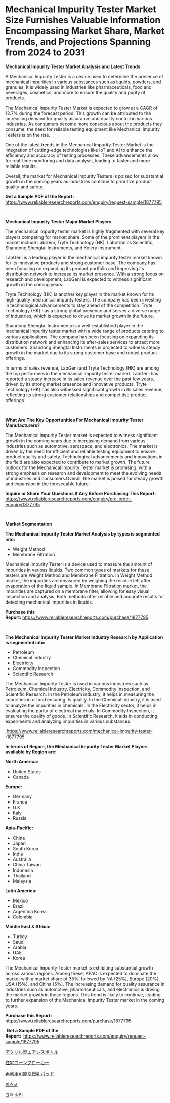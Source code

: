 <p><h1>Mechanical Impurity Tester Market Size Furnishes Valuable Information Encompassing Market Share, Market Trends, and Projections Spanning from 2024 to 2031</h1></p><p><strong>Mechanical Impurity Tester Market Analysis and Latest Trends</strong></p>
<p><p>A Mechanical Impurity Tester is a device used to determine the presence of mechanical impurities in various substances such as liquids, powders, and granules. It is widely used in industries like pharmaceuticals, food and beverages, cosmetics, and more to ensure the quality and purity of products.</p><p>The Mechanical Impurity Tester Market is expected to grow at a CAGR of 12.7% during the forecast period. This growth can be attributed to the increasing demand for quality assurance and quality control in various industries. As consumers become more conscious about the products they consume, the need for reliable testing equipment like Mechanical Impurity Testers is on the rise.</p><p>One of the latest trends in the Mechanical Impurity Tester Market is the integration of cutting-edge technologies like IoT and AI to enhance the efficiency and accuracy of testing processes. These advancements allow for real-time monitoring and data analysis, leading to faster and more reliable results.</p><p>Overall, the market for Mechanical Impurity Testers is poised for substantial growth in the coming years as industries continue to prioritize product quality and safety.</p></p>
<p><strong>Get a Sample PDF of the Report:&nbsp;</strong> <a href="https://www.reliableresearchreports.com/enquiry/request-sample/1877795">https://www.reliableresearchreports.com/enquiry/request-sample/1877795</a></p>
<p>&nbsp;</p>
<p><strong>Mechanical Impurity Tester Major Market Players</strong></p>
<p><p>The mechanical impurity tester market is highly fragmented with several key players competing for market share. Some of the prominent players in the market include LabGeni, Tryte Technology (HK), Labotronics Scientific, Shandong Shengtai Instruments, and Kolery Instrument.</p><p>LabGeni is a leading player in the mechanical impurity tester market known for its innovative products and strong customer base. The company has been focusing on expanding its product portfolio and improving its distribution network to increase its market presence. With a strong focus on research and development, LabGeni is expected to witness significant growth in the coming years.</p><p>Tryte Technology (HK) is another key player in the market known for its high-quality mechanical impurity testers. The company has been investing in technological advancements to stay ahead of the competition. Tryte Technology (HK) has a strong global presence and serves a diverse range of industries, which is expected to drive its market growth in the future.</p><p>Shandong Shengtai Instruments is a well-established player in the mechanical impurity tester market with a wide range of products catering to various applications. The company has been focusing on expanding its distribution network and enhancing its after-sales services to attract more customers. Shandong Shengtai Instruments is projected to witness steady growth in the market due to its strong customer base and robust product offerings.</p><p>In terms of sales revenue, LabGeni and Tryte Technology (HK) are among the top performers in the mechanical impurity tester market. LabGeni has reported a steady increase in its sales revenue over the past few years, driven by its strong market presence and innovative products. Tryte Technology (HK) has also witnessed significant growth in its sales revenue, reflecting its strong customer relationships and competitive product offerings.</p></p>
<p>&nbsp;</p>
<p><strong>What Are The Key Opportunities For Mechanical Impurity Tester Manufacturers?</strong></p>
<p><p>The Mechanical Impurity Tester market is expected to witness significant growth in the coming years due to increasing demand from various industries such as automotive, aerospace, and electronics. The market is driven by the need for efficient and reliable testing equipment to ensure product quality and safety. Technological advancements and innovations in the field are also expected to contribute to market growth. The future outlook for the Mechanical Impurity Tester market is promising, with a strong emphasis on research and development to meet the evolving needs of industries and consumers.Overall, the market is poised for steady growth and expansion in the foreseeable future.</p></p>
<p><strong>Inquire or Share Your Questions If Any Before Purchasing This Report:</strong> <a href="https://www.reliableresearchreports.com/enquiry/pre-order-enquiry/1877795">https://www.reliableresearchreports.com/enquiry/pre-order-enquiry/1877795</a></p>
<p>&nbsp;</p>
<p><strong>Market Segmentation</strong></p>
<p><strong>The Mechanical Impurity Tester Market Analysis by types is segmented into:</strong></p>
<p><ul><li>Weight Method</li><li>Membrane Filtration</li></ul></p>
<p><p>Mechanical Impurity Tester is a device used to measure the amount of impurities in various liquids. Two common types of markets for these testers are Weight Method and Membrane Filtration. In Weight Method market, the impurities are measured by weighing the residue left after evaporation of the liquid sample. In Membrane Filtration market, the impurities are captured on a membrane filter, allowing for easy visual inspection and analysis. Both methods offer reliable and accurate results for detecting mechanical impurities in liquids.</p></p>
<p><strong>Purchase this Report:&nbsp;</strong><a href="https://www.reliableresearchreports.com/purchase/1877795">https://www.reliableresearchreports.com/purchase/1877795</a></p>
<p>&nbsp;</p>
<p><strong>The Mechanical Impurity Tester Market Industry Research by Application is segmented into:</strong></p>
<p><ul><li>Petroleum</li><li>Chemical Industry</li><li>Electricity</li><li>Commodity Inspection</li><li>Scientific Research</li></ul></p>
<p><p>The Mechanical Impurity Tester is used in various industries such as Petroleum, Chemical Industry, Electricity, Commodity Inspection, and Scientific Research. In the Petroleum industry, it helps in measuring the impurities in oil and ensuring its quality. In the Chemical Industry, it is used to analyze the impurities in chemicals. In the Electricity sector, it helps in evaluating the purity of electrical materials. In Commodity Inspection, it ensures the quality of goods. In Scientific Research, it aids in conducting experiments and analyzing impurities in various substances.</p></p>
<p><a href="https://www.reliableresearchreports.com/mechanical-impurity-tester-r1877795">&nbsp;https://www.reliableresearchreports.com/mechanical-impurity-tester-r1877795</a></p>
<p><strong>In terms of Region, the Mechanical Impurity Tester Market Players available by Region are:</strong></p>
<p>
    <p> <strong> North America: </strong>
        <ul>
            <li>United States</li>
            <li>Canada</li>
        </ul>
        </p> 
    <p> <strong> Europe: </strong>
        <ul>
            <li>Germany</li>
            <li>France</li>
            <li>U.K.</li>
            <li>Italy</li>
            <li>Russia</li>
        </ul>
        </p> 
    <p> <strong> Asia-Pacific: </strong>
        <ul>
            <li>China</li>
            <li>Japan</li>
            <li>South Korea</li>
            <li>India</li>
            <li>Australia</li>
            <li>China Taiwan</li>
            <li>Indonesia</li>
            <li>Thailand</li>
            <li>Malaysia</li>
        </ul>
        </p> 
    <p> <strong> Latin America: </strong>
        <ul>
            <li>Mexico</li>
            <li>Brazil</li>
            <li>Argentina Korea</li>
            <li>Colombia</li>
        </ul>
        </p> 
    <p> <strong> Middle East & Africa: </strong>
        <ul>
            <li>Turkey</li>
            <li>Saudi</li>
            <li>Arabia</li>
            <li>UAE</li>
            <li>Korea</li>
        </ul>
    </p>
    </p>
<p><p>The Mechanical Impurity Tester market is exhibiting substantial growth across various regions. Among these, APAC is expected to dominate the market with a market share of 35%, followed by NA (25%), Europe (20%), USA (15%), and China (5%). The increasing demand for quality assurance in industries such as automotive, pharmaceuticals, and electronics is driving the market growth in these regions. This trend is likely to continue, leading to further expansion of the Mechanical Impurity Tester market in the coming years.</p></p>
<p><strong>Purchase this Report: </strong><a href="https://www.reliableresearchreports.com/purchase/1877795">https://www.reliableresearchreports.com/purchase/1877795</a></p>
<p>&nbsp;<strong>Get a Sample PDF of the Report:&nbsp;&nbsp;</strong><a href="https://www.reliableresearchreports.com/enquiry/request-sample/1877795">https://www.reliableresearchreports.com/enquiry/request-sample/1877795</a></p>
<p><strong></strong></p>
<p><p><a href="https://github.com/vlcostes/Market-Research-Report-List-1/blob/main/553334844069.md">アクリル製エアレスボトル</a></p><p><a href="https://medium.com/@rexkhler2023/%E6%8A%B5%E5%BD%93%E4%BB%B2%E4%BB%8B%E5%B8%82%E5%A0%B4%E8%A6%8F%E6%A8%A1-%E5%B8%82%E5%A0%B4%E5%B1%95%E6%9C%9B%E3%81%A8%E5%B8%82%E5%A0%B4%E4%BA%88%E6%B8%AC-2024%E5%B9%B4%E3%81%8B%E3%82%892031%E5%B9%B4%E3%81%BE%E3%81%A7-c44291b8af14">住宅ローンブローカー</a></p><p><a href="https://github.com/gfggqjbfys368009/Market-Research-Report-List-1/blob/main/206689844068.md">再利用可能な授乳パッド</a></p><p><a href="https://medium.com/@dandier2003/pisco-%EC%8B%9C%EC%9E%A5-%EC%9D%B8%EC%82%AC%EC%9D%B4%ED%8A%B8-%EC%8B%9C%EC%9E%A5-%EB%8F%99%ED%96%A5-%EC%84%B1%EC%9E%A5-2024%EB%85%84%EB%B6%80%ED%84%B0-2031%EB%85%84%EA%B9%8C%EC%A7%80-%EC%98%88%EC%B8%A1%EB%90%9C-%EA%B2%83-1091d7bf788a">피스코</a></p><p><a href="https://medium.com/@kennayundt/%ED%81%AC%EB%9E%99-%EC%94%B0%EB%9F%AC-%EC%8B%9C%EC%9E%A5-%EB%A9%94%ED%8A%B8%EB%A6%AD-%ED%95%B4%EB%8F%85-%EC%8B%9C%EC%9E%A5-%EC%A0%90%EC%9C%A0%EC%9C%A8-%ED%8A%B8%EB%A0%8C%EB%93%9C-%EB%B0%8F-%EC%84%B1%EC%9E%A5-%ED%8C%A8%ED%84%B4-6f0191a8e10d">크랙 실러</a></p></p>
